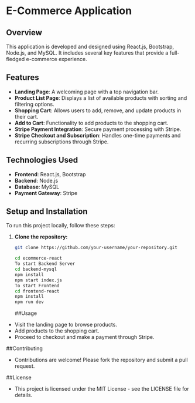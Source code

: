 # E-Commerce Application

## Overview

This application is developed and designed using React.js, Bootstrap, Node.js, and MySQL. It includes several key features that provide a full-fledged e-commerce experience.

## Features

- **Landing Page**: A welcoming page with a top navigation bar.
- **Product List Page**: Displays a list of available products with sorting and filtering options.
- **Shopping Cart**: Allows users to add, remove, and update products in their cart.
- **Add to Cart**: Functionality to add products to the shopping cart.
- **Stripe Payment Integration**: Secure payment processing with Stripe.
- **Stripe Checkout and Subscription**: Handles one-time payments and recurring subscriptions through Stripe.

## Technologies Used

- **Frontend**: React.js, Bootstrap
- **Backend**: Node.js
- **Database**: MySQL
- **Payment Gateway**: Stripe

## Setup and Installation

To run this project locally, follow these steps:

1. **Clone the repository:**

   ```bash
   git clone https://github.com/your-username/your-repository.git

   cd ecommerce-react
   To start Backend Server
   cd backend-mysql
   npm install
   npm start index.js
   To start Frontend
   cd frontend-react
   npm install
   npm run dev
   ```

   ##Usage

- Visit the landing page to browse products.
- Add products to the shopping cart.
- Proceed to checkout and make a payment through Stripe.

##Contributing

- Contributions are welcome! Please fork the repository and submit a pull request.

##License

- This project is licensed under the MIT License - see the LICENSE file for details.
